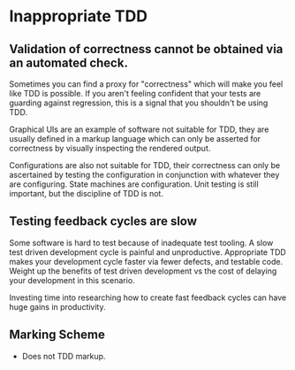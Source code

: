 # Inappropriate TDD

## Validation of correctness cannot be obtained via an automated check.

Sometimes you can find a proxy for "correctness" which will make you feel like TDD is possible.
If you aren't feeling confident that your tests are guarding against regression, this is a signal that you shouldn't be using TDD.

Graphical UIs are an example of software not suitable for TDD, they are usually defined in a markup language which can only be asserted for correctness by visually inspecting the rendered output.

Configurations are also not suitable for TDD, their correctness can only be ascertained by testing the configuration in conjunction with whatever they are configuring.
State machines are configuration. Unit testing is still important, but the discipline of TDD is not.

## Testing feedback cycles are slow

Some software is hard to test because of inadequate test tooling.
A slow test driven development cycle is painful and unproductive.
Appropriate TDD makes your development cycle faster via fewer defects, and testable code.
Weight up the benefits of test driven development vs the cost of delaying your development in this scenario.

Investing time into researching how to create fast feedback cycles can have huge gains in productivity.

## Marking Scheme

* Does not TDD markup.
